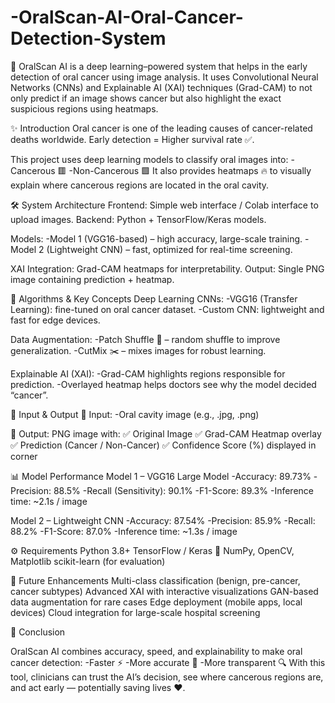 # -OralScan-AI-Oral-Cancer-Detection-System

🚀 OralScan AI is a deep learning–powered system that helps in the early detection of oral cancer using image analysis.
It uses Convolutional Neural Networks (CNNs) and Explainable AI (XAI) techniques (Grad-CAM) to not only predict if an image shows cancer but also highlight the exact suspicious regions using heatmaps.

✨ Introduction
Oral cancer is one of the leading causes of cancer-related deaths worldwide.
Early detection = Higher survival rate ✅.

This project uses deep learning models to classify oral images into:
  -Cancerous 🟥
  -Non-Cancerous 🟩
It also provides heatmaps 🔥 to visually explain where cancerous regions are located in the oral cavity.

🛠️ System Architecture
Frontend: Simple web interface / Colab interface to upload images.
Backend: Python + TensorFlow/Keras models.

Models:
-Model 1 (VGG16-based) – high accuracy, large-scale training.
-Model 2 (Lightweight CNN) – fast, optimized for real-time screening.

XAI Integration: Grad-CAM heatmaps for interpretability.
Output: Single PNG image containing prediction + heatmap.

🧠 Algorithms & Key Concepts
Deep Learning CNNs:
 -VGG16 (Transfer Learning): fine-tuned on oral cancer dataset.
-Custom CNN: lightweight and fast for edge devices.

Data Augmentation:
-Patch Shuffle 🧩 – random shuffle to improve generalization.
-CutMix ✂️ – mixes images for robust learning.

Explainable AI (XAI):
-Grad-CAM highlights regions responsible for prediction.
-Overlayed heatmap helps doctors see why the model decided “cancer”.

📂 Input & Output
🔹 Input:
  -Oral cavity image (e.g., .jpg, .png)

🔹 Output:
PNG image with:
✅ Original Image
✅ Grad-CAM Heatmap overlay
✅ Prediction (Cancer / Non-Cancer)
✅ Confidence Score (%) displayed in corner

📊 Model Performance
Model 1 – VGG16 Large Model
      -Accuracy: 89.73%
      -Precision: 88.5%
      -Recall (Sensitivity): 90.1%
      -F1-Score: 89.3%
      -Inference time: ~2.1s / image

Model 2 – Lightweight CNN
        -Accuracy: 87.54%
        -Precision: 85.9%
        -Recall: 88.2%
        -F1-Score: 87.0%
        -Inference time: ~1.3s / image

⚙️ Requirements
      Python 3.8+
      TensorFlow / Keras 🧠
      NumPy, OpenCV, Matplotlib
      scikit-learn (for evaluation)

🔮 Future Enhancements
  Multi-class classification (benign, pre-cancer, cancer subtypes)
  Advanced XAI with interactive visualizations
  GAN-based data augmentation for rare cases
  Edge deployment (mobile apps, local devices)
  Cloud integration for large-scale hospital screening

  🏁 Conclusion

OralScan AI combines accuracy, speed, and explainability to make oral cancer detection:
-Faster ⚡
-More accurate 🎯
-More transparent 🔍
With this tool, clinicians can trust the AI’s decision, see where cancerous regions are, and act early — potentially saving lives ❤️.
